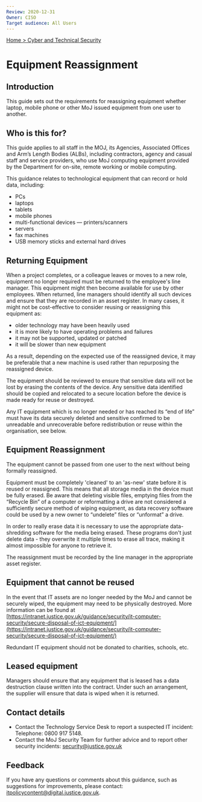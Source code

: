 ```yaml
---
Review: 2020-12-31
Owner: CISO
Target audience: All Users
---
```


[Home > Cyber and Technical Security](home-security-policies-guides.md)

# Equipment Reassignment

## Introduction

This guide sets out the requirements for reassigning equipment whether laptop, mobile phone or other MoJ issued equipment from one user to another.

## Who is this for?

This guide applies to all staff in the MOJ, its Agencies, Associated Offices and Arm’s Length Bodies (ALBs), including contractors, agency and casual staff and service providers, who use MoJ computing equipment provided by the Department for on-site, remote working or mobile computing.

This guidance relates to technological equipment that can record or hold data, including:

 - PCs
 - laptops
 - tablets
 - mobile phones
 - multi-functional devices — printers/scanners
 - servers
 - fax machines
 - USB memory sticks and external hard drives

## Returning Equipment

When a project completes, or a colleague leaves or moves to a new role, equipment no longer required must be returned to the employee's line manager.  This equipment might then become available for use by other employees. When returned, line managers should identify all such devices and ensure that they are recorded in an asset register.  In many cases, it might not be cost-effective to consider reusing or reassigning this equipment as:

 - older technology may have been heavily used
 - it is more likely to have operating problems and failures
 - it may not be supported, updated or patched
 - it will be slower than new equipment

As a result, depending on the expected use of the reassigned device, it may be preferable that a new machine is used rather than repurposing the reassigned device.

The equipment should be reviewed to ensure that sensitive data will not be lost by erasing the contents of the device.  Any sensitive data identified should be copied and relocated to a secure location before the device is made ready for reuse or destroyed.  

Any IT equipment which is no longer needed or has reached its “end of life” must have its data securely deleted and sensitive confirmed to be unreadable and unrecoverable before redistribution or reuse within the organisation, see below.

## Equipment Reassignment

The equipment cannot be passed from one user to the next without
being formally reassigned.

Equipment must be completely 'cleaned' to an 'as-new' state before it is reused or reassigned. This means that all storage media in the device must be fully erased.  Be aware that deleting visible files, emptying files from the “Recycle Bin” of a computer or reformatting a drive are not considered a sufficiently secure method of wiping equipment, as data recovery software could be used by a new owner to “undelete” files or “unformat” a drive.  

In order to really erase data it is necessary to use the appropriate data-shredding software for the media being erased. These programs don't just delete data - they overwrite it multiple times to erase all trace, making it almost impossible for anyone to retrieve it.

The reassignment must be recorded by the line manager in the appropriate asset register.

## Equipment that cannot be reused

In the event that IT assets are no longer needed by the MoJ and cannot be securely wiped, the equipment may need to be physically destroyed.  More information can be found at [https://intranet.justice.gov.uk/guidance/security/it-computer-security/secure-disposal-of-ict-equipment/](https://intranet.justice.gov.uk/guidance/security/it-computer-security/secure-disposal-of-ict-equipment/)

Redundant IT equipment should not be donated to charities, schools, etc.

## Leased equipment

Managers should ensure that any equipment that is leased has a data destruction clause written into the contract. Under such an arrangement, the supplier will ensure that data is wiped when it is returned.


## Contact details

- Contact the Technology Service Desk to report a suspected IT incident: Telephone: 0800 917 5148.
- Contact the MoJ Security Team for further advice and to report other security incidents: [security@justice.gov.uk](mailto:security@justice.gov.uk)

## Feedback
If you have any questions or comments about this guidance, such as suggestions for improvements, please contact: [itpolicycontent@digital.justice.gov.uk](itpolicycontent@digital.justice.gov.uk).

